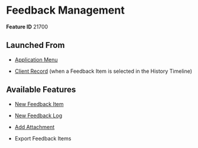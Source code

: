 # Feedback Management

**Feature ID** 21700

## Launched From

- [Application Menu](Application%20Menu.md)

- [Client Record](Client%20Record.md) (when a Feedback Item is selected in the History Timeline)

## Available Features

- [New Feedback Item](New%20Feedback%20Item.md)

- [New Feedback Log](New%20Feedback%20Log.md)

- [Add Attachment](Add%20Attachment.md)

- Export Feedback Items
































































